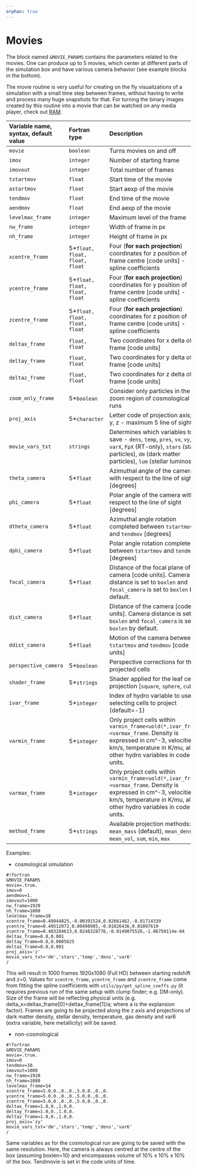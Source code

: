 ```yaml
---
orphan: true
---
```


# Movies

The block named `&MOVIE_PARAMS` contains the parameters related to the movies. One can produce up to 5 movies, which center at different parts of the simulation box and have various camera behavior (see example blocks in the bottom). 

The movie routine is very useful for creating on the fly visualizations of a simulation with a small time step between frames, without having to write and process many huge snapshots for that. For turning the binary images created by this routine into a movie that can be watched on any media player, check out [RAM](https://bitbucket.org/biernacki/ram).

| Variable name, syntax, default value | Fortran type  | Description               |
|:---------------------------- |:------------- |:------------------------- |
| `movie`           | `boolean`   | Turns movies on and off |
| `imov`            | `integer `  | Number of starting frame |
| `imovout`         | `integer`   | Total number of frames |
| `tstartmov`       | `float`     | Start time of the movie |
| `astartmov`       | `float`     | Start aexp of the movie |
| `tendmov`         | `float`     | End time of the movie |
| `aendmov`         | `float`     | End aexp of the movie |
| `levelmax_frame`  | `integer`   | Maximum level of the frame |
| `nw_frame`        | `integer`   | Width of frame in px |
| `nh_frame`        | `integer`   | Height of frame in px |
| `xcentre_frame`   | 5*`float, float, float, float` | Four (**for each projection**) coordinates for z position of frame centre [code units] - spline coefficients |
| `ycentre_frame`   | 5*`float, float, float, float` | Four (**for each projection**) coordinates for y position of frame centre [code units] - spline coefficients |
| `zcentre_frame`   | 5*`float, float, float, float` | Four (**for each projection**) coordinates for z position of frame centre [code units] - spline coefficients |
| `deltax_frame`    | `float, float` | Two coordinates for x delta of frame [code units] |
| `deltay_frame`    | `float, float` | Two coordinates for y delta of frame [code units] |
| `deltaz_frame`    | `float, float` | Two coordinates for z delta of frame [code units] |
| `zoom_only_frame` | 5*`boolean`    | Consider only particles in the zoom region of cosmological runs |
| `proj_axis`       | 5*`character`  | Letter code of projection axis; x, y, z - maximum 5 line of sights |
| `movie_vars_txt`  | `strings` | Determines which variables to save - `dens`, `temp`, `pres`, `vx`, `vy`, `vz`, `varX`, `FpX` (RT-only), `stars` (star particles), `dm` (dark matter particles), `lum` (stellar luminosity) |
| `theta_camera`    | 5*`float` | Azimuthal angle of the camera with respect to the line of sight [degrees] |
| `phi_camera`      | 5*`float `    | Polar angle of the camera with respect to the line of sight [degrees] |
| `dtheta_camera`   | 5*`float `    | Azimuthal angle rotation completed between `tstartmov` and `tendmov` [degrees] |
| `dphi_camera`     | 5*`float `    | Polar angle rotation completed between `tstartmov` and `tendmov` [degrees] |
| `focal_camera`    | 5*`float `    | Distance of the focal plane of the camera [code units]. Camera distance is set to `boxlen` and `focal_camera` is set to `boxlen` by default. |
| `dist_camera`    | 5*`float `    | Distance of the camera [code units]. Camera distance is set to `boxlen` and `focal_camera` is set to `boxlen` by default. |
| `ddist_camera`    | 5*`float `    | Motion of the camera between `tstartmov` and `tendmov` [code units]|
| `perspective_camera`| 5*`boolean` | Perspective corrections for the projected cells |
| `shader_frame`| 5*`strings` | Shader applied for the leaf cells projection [`square`, `sphere`, `cube`] |
| `ìvar_frame`| 5*`integer` | Index of hydro variable to use for selecting cells to project (default=-1) |
| `varmin_frame`| 5*`integer` | Only project cells within `varmin_frame<uold(*,ivar_frame)<varmax_frame`. Density is expressed in cm^-3, velocities in km/s, temperature in K/mu, all other hydro variables in code units. |
| `varmax_frame`| 5*`integer` | Only project cells within `varmin_frame<uold(*,ivar_frame)<varmax_frame`. Density is expressed in cm^-3, velocities in km/s, temperature in K/mu, all other hydro variables in code units. |
| `method_frame` | 5*`strings` | Available projection methods: `mean_mass` (default), `mean_dens`, `mean_vol`, `sum`, `min`, `max` |

Examples:

* cosmological simulation
```
#!fortran
&MOVIE_PARAMS
movie=.true.
imov=0
aendmov=1.
imovout=1000
nw_frame=1920
nh_frame=1080
levelmax_frame=18
xcentre_frame=0.49944825,-0.00391524,0.02661462,-0.01714339
ycentre_frame=0.49512072,0.00498905,-0.01826436,0.01097619
zcentre_frame=0.483284613,0.0246328776,-0.0149075526,-1.06750114e-04
deltax_frame=0.0,0.001
deltay_frame=0.0,0.0005625
deltaz_frame=0.0,0.001
proj_axis='z'
movie_vars_txt='dm','stars','temp','dens','var6'
/
```

This will result in 1000 frames 1920x1080 (Full HD) between starting redshift and z=0. Values for `xcentre_frame`, `ycentre_frame` and `zcentre_frame` come from fitting the spline coefficients with `utils/py/get_spline_coeffs.py` (it requires previous run of the same setup with clump finder; e.g. DM-only). Size of the frame will be reflecting physical units (e.g. delta_x=deltax_frame[0]+deltax_frame[1]/a; where a is the explansion factor). Frames are going to be projected along the z axis and projections of dark matter density, stellar density, temperature, gas density and var6 (extra variable, here metallicity) will be saved.

* non-cosmological
```
#!fortran
&MOVIE_PARAMS
movie=.true.
imov=0
tendmov=10.
imovout=1000
nw_frame=1920
nh_frame=1080
levelmax_frame=14
xcentre_frame=5.0,0.,0.,0.,5.0,0.,0.,0.
ycentre_frame=5.0,0.,0.,0.,5.0,0.,0.,0.
zcentre_frame=5.0,0.,0.,0.,5.0,0.,0.,0.
deltax_frame=1.0,0.,1.0,0.
deltay_frame=1.0,0.,1.0,0.
deltaz_frame=1.0,0.,1.0,0.
proj_axis='zy'
movie_vars_txt='dm','stars','temp','dens','var6'
/
```
Same variables as for the cosmological run are going to be saved with the same resolution. Here, the camera is always centred at the centre of the box (assuming boxlen=10) and encompasses volume of 10% x 10% x 10% of the box. Tendmovie is set in the code units of time.